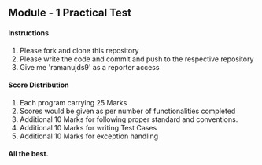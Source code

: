 
## Module - 1 Practical Test

#### Instructions

1. Please fork and clone this repository
2. Please write the code and commit and push to the respective repository
3. Give me 'ramanujds9' as a reporter access


#### Score Distribution

1. Each program carrying 25 Marks
2. Scores would be given as per number of functionalities completed
3. Additional 10 Marks for following proper standard and conventions. 
4. Additional 10 Marks for writing Test Cases
5. Additional 10 Marks for exception handling  


#### All the best.
